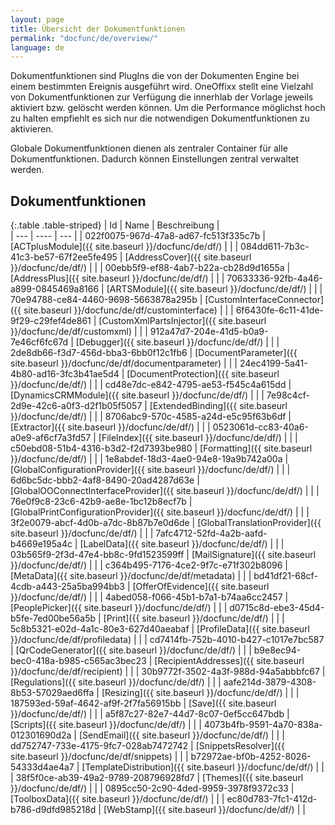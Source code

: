```yaml
---
layout: page
title: Übersicht der Dokumentfunktionen
permalink: "docfunc/de/overview/"
language: de
---
```


Dokumentfunktionen sind PlugIns die von der Dokumenten Engine bei einem bestimmten Ereignis ausgeführt wird. OneOffixx stellt eine Vielzahl von Dokumentfunktionen zur Verfügung die innerhlab der Vorlage jeweils aktiviert bzw. gelöscht werden können. Um die Performance möglichst hoch zu halten empfiehlt es sich nur die notwendigen Dokumentfunktionen zu aktivieren. 

Globale Dokumentfunktionen dienen als zentraler Container für alle Dokumentfunktionen. Dadurch können Einstellungen zentral verwaltet werden.

## Dokumentfunktionen 

{:.table .table-striped}
| Id  | Name | Beschreibung |                      
| --- | ---- | --- |
| 022f0075-967d-47a8-ad67-fc513f335c7b | [ACTplusModule]({{ site.baseurl }}/docfunc/de/df/) |  |
| 084dd611-7b3c-41c3-be57-67f2ee5fe495 | [AddressCover]({{ site.baseurl }}/docfunc/de/df/) |  |
| 00ebb5f9-ef88-4ab7-b22a-cb28d9d1655a | [AddressPlus]({{ site.baseurl }}/docfunc/de/df/) |  |
| 70633336-92fb-4a46-a899-0845469a8166 | [ARTSModule]({{ site.baseurl }}/docfunc/de/df/) |  |
| 70e94788-ce84-4460-9698-5663878a295b | [CustomInterfaceConnector]({{ site.baseurl }}/docfunc/de/df/custominterface) |  |
| 6f6430fe-6c11-41de-9f29-c29fef4de861 | [CustomXmlPartsInjector]({{ site.baseurl }}/docfunc/de/df/customxml) |  |
| 912a47d7-204e-41d5-b0a9-7e46cf6fc67d | [Debugger]({{ site.baseurl }}/docfunc/de/df/) |  |
| 2de8db66-f3d7-456d-bba3-6bb0f12c1fb6 | [DocumentParameter]({{ site.baseurl }}/docfunc/de/df/documentparameter) |  |
| 24ec4199-5a41-4b80-ad16-3fc3b41ae5d4 | [DocumentProtection]({{ site.baseurl }}/docfunc/de/df/) |  |
| cd48e7dc-e842-4795-ae53-f545c4a615dd | [DynamicsCRMModule]({{ site.baseurl }}/docfunc/de/df/) |  |
| 7e98c4cf-2d9e-42c6-a0f3-d2f1b05f5057 | [ExtendedBinding]({{ site.baseurl }}/docfunc/de/df/) |  |
| 8706abc9-570c-4585-a24d-e5c95f63b6df | [Extractor]({{ site.baseurl }}/docfunc/de/df/) |  |
| 0523061d-cc83-40a6-a0e9-af6cf7a3fd57 | [FileIndex]({{ site.baseurl }}/docfunc/de/df/) |  |
| c50ebd08-51b4-4316-b3d2-f2d7393be980 | [Formatting]({{ site.baseurl }}/docfunc/de/df/) |  |
| 1e8abdef-18d3-4ae0-94e8-19a9b742a00a | [GlobalConfigurationProvider]({{ site.baseurl }}/docfunc/de/df/) |  |
| 6d6bc5dc-bbb2-4af8-8490-20ad4287d63e | [GlobalOOConnectInterfaceProvider]({{ site.baseurl }}/docfunc/de/df/) |  |
| 76e0f9c8-23c6-42b9-ae8e-1bc12b8ecf7b | [GlobalPrintConfigurationProvider]({{ site.baseurl }}/docfunc/de/df/) |  |
| 3f2e0079-abcf-4d0b-a7dc-8b87b7e0d6de | [GlobalTranslationProvider]({{ site.baseurl }}/docfunc/de/df/) |  |
| 7afc4712-52fd-4a2b-aafd-b4669e195a4c | [LabelData]({{ site.baseurl }}/docfunc/de/df/) |  |
| 03b565f9-2f3d-47e4-bb8c-9fd1523599ff | [MailSignature]({{ site.baseurl }}/docfunc/de/df/) |  |
| c364b495-7176-4ce2-9f7c-e71f302b8096 | [MetaData]({{ site.baseurl }}/docfunc/de/df/metadata) |  |
| bd41df21-68cf-4cdb-a443-25a5ba994bb3 | [OfferOfEvidence]({{ site.baseurl }}/docfunc/de/df/) |  |
| 4abed058-f066-45b1-b7a1-b74aa6cc2457 | [PeoplePicker]({{ site.baseurl }}/docfunc/de/df/) |  |
| d0715c8d-ebe3-45d4-b5fe-7ed00be56a5b | [Print]({{ site.baseurl }}/docfunc/de/df/) |  |
| 5c8b5321-e02d-4a1c-80e3-627d40aeabaf | [ProfileData]({{ site.baseurl }}/docfunc/de/df/profiledata) |  |
| cd7414fb-752b-4010-b427-c1017e7bc587 | [QrCodeGenerator]({{ site.baseurl }}/docfunc/de/df/) |  |
| b9e8ec94-bec0-418a-b985-c565ac3bec23 | [RecipientAddresses]({{ site.baseurl }}/docfunc/de/df/recipient) |  |
| 30b9772f-3502-4a3f-988d-94a5abbbfc67 | [Regulations]({{ site.baseurl }}/docfunc/de/df/) |  |
| aafe214d-3879-4308-8b53-57029aed6ffa | [Resizing]({{ site.baseurl }}/docfunc/de/df/) |  |
| 187593ed-59af-4642-af9f-2f7fa56915bb | [Save]({{ site.baseurl }}/docfunc/de/df/) |  |
| a5f87c27-82e7-44d7-8c07-0ef5cc647bdb | [Scripts]({{ site.baseurl }}/docfunc/de/df/) |  |
| 4073b4fb-9591-4a70-838a-012301690d2a | [SendEmail]({{ site.baseurl }}/docfunc/de/df/) |  |
| dd752747-733e-4175-9fc7-028ab7472742 | [SnippetsResolver]({{ site.baseurl }}/docfunc/de/df/snippets) |  |
| b72972ae-bf0b-4252-8026-54333d4ae4a7 | [TemplateDistribution]({{ site.baseurl }}/docfunc/de/df/) |  |
| 38f5f0ce-ab39-49a2-9789-208796928fd7 | [Themes]({{ site.baseurl }}/docfunc/de/df/) |  |
| 0895cc50-2c90-4ded-9959-3978f9372c33 | [ToolboxData]({{ site.baseurl }}/docfunc/de/df/) |  |
| ec80d783-7fc1-412d-b786-d9dfd985218d | [WebStamp]({{ site.baseurl }}/docfunc/de/df/) |  |